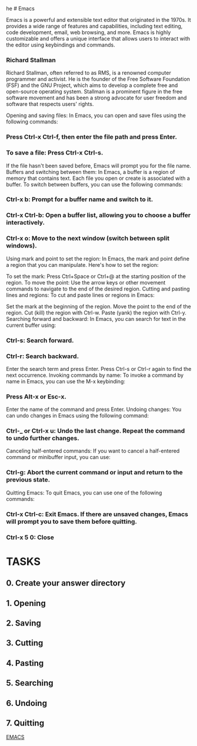he  # Emacs 

Emacs is a powerful and extensible text editor that originated in the 1970s. It provides a wide range of features and capabilities, including text editing, code development, email, web browsing, and more. Emacs is highly customizable and offers a unique interface that allows users to interact with the editor using keybindings and commands.

### Richard Stallman 
Richard Stallman, often referred to as RMS, is a renowned computer programmer and activist. He is the founder of the Free Software Foundation (FSF) and the GNU Project, which aims to develop a complete free and open-source operating system. Stallman is a prominent figure in the free software movement and has been a strong advocate for user freedom and software that respects users' rights.

Opening and saving files: In Emacs, you can open and save files using the following commands:

### Press Ctrl-x Ctrl-f, then enter the file path and press Enter.
### To save a file: Press Ctrl-x Ctrl-s. 
If the file hasn't been saved before, Emacs will prompt you for the file name.
Buffers and switching between them: In Emacs, a buffer is a region of memory that contains text. Each file you open or create is associated with a buffer. To switch between buffers, you can use the following commands:

### Ctrl-x b: Prompt for a buffer name and switch to it.
### Ctrl-x Ctrl-b: Open a buffer list, allowing you to choose a buffer interactively.
### Ctrl-x o: Move to the next window (switch between split windows).
Using mark and point to set the region: In Emacs, the mark and point define a region that you can manipulate. Here's how to set the region:

To set the mark: Press Ctrl+Space or Ctrl+@ at the starting position of the region.
To move the point: Use the arrow keys or other movement commands to navigate to the end of the desired region.
Cutting and pasting lines and regions: To cut and paste lines or regions in Emacs:

Set the mark at the beginning of the region.
Move the point to the end of the region.
Cut (kill) the region with Ctrl-w.
Paste (yank) the region with Ctrl-y.
Searching forward and backward: In Emacs, you can search for text in the current buffer using:

### Ctrl-s: Search forward.
### Ctrl-r: Search backward.
Enter the search term and press Enter. Press Ctrl-s or Ctrl-r again to find the next occurrence.
Invoking commands by name: To invoke a command by name in Emacs, you can use the M-x keybinding:

### Press Alt-x or Esc-x.
Enter the name of the command and press Enter.
Undoing changes: You can undo changes in Emacs using the following command:

### Ctrl-_ or Ctrl-x u: Undo the last change. Repeat the command to undo further changes.
Canceling half-entered commands: If you want to cancel a half-entered command or minibuffer input, you can use:

### Ctrl-g: Abort the current command or input and return to the previous state.
Quitting Emacs: To quit Emacs, you can use one of the following commands:

### Ctrl-x Ctrl-c: Exit Emacs. If there are unsaved changes, Emacs will prompt you to save them before quitting.
### Ctrl-x 5 0: Close

# TASKS

## 0. Create your answer directory
## 1. Opening
## 2. Saving
## 3. Cutting
## 4. Pasting
## 5. Searching
## 6. Undoing
## 7. Quitting

[EMACS](https://intranet.hbtn.io/projects/2437)
